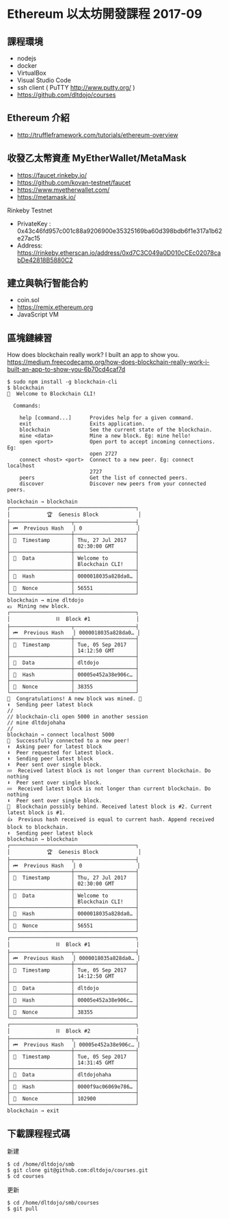 # Ethereum 以太坊開發課程 2017-09

## 課程環境

* nodejs
* docker
* VirtualBox
* Visual Studio Code
* ssh client ( PuTTY http://www.putty.org/ )
* https://github.com/dltdojo/courses

## Ethereum 介紹 

* http://truffleframework.com/tutorials/ethereum-overview

## 收發乙太幣資產 MyEtherWallet/MetaMask

* https://faucet.rinkeby.io/
* https://github.com/kovan-testnet/faucet
* https://www.myetherwallet.com/
* https://metamask.io/

Rinkeby Testnet

* PrivateKey : 0x43c46fd957c001c88a9206900e35325169ba60d398bdb6f1e317a1b62e27ac15
* Address: https://rinkeby.etherscan.io/address/0xd7C3C049a0D010cCEc02078cabDe42818B5880C2

## 建立與執行智能合約

* coin.sol
* https://remix.ethereum.org
* JavaScript VM

## 區塊鏈練習

How does blockchain really work? I built an app to show you. https://medium.freecodecamp.org/how-does-blockchain-really-work-i-built-an-app-to-show-you-6b70cd4caf7d

```
$ sudo npm install -g blockchain-cli
$ blockchain
👋  Welcome to Blockchain CLI!

  Commands:

    help [command...]      Provides help for a given command.
    exit                   Exits application.
    blockchain             See the current state of the blockchain.
    mine <data>            Mine a new block. Eg: mine hello!
    open <port>            Open port to accept incoming connections. Eg:
                           open 2727
    connect <host> <port>  Connect to a new peer. Eg: connect localhost
                           2727
    peers                  Get the list of connected peers.
    discover               Discover new peers from your connected peers.

blockchain → blockchain
┌─────────────────────────────────────────┐
│            🏆  Genesis Block             │
├────────────────────┬────────────────────┤
│ ⏮  Previous Hash   │ 0                  │
├────────────────────┼────────────────────┤
│ 📅  Timestamp       │ Thu, 27 Jul 2017   │
│                    │ 02:30:00 GMT       │
├────────────────────┼────────────────────┤
│ 📄  Data            │ Welcome to         │
│                    │ Blockchain CLI!    │
├────────────────────┼────────────────────┤
│ 📛  Hash            │ 0000018035a828da0… │
├────────────────────┼────────────────────┤
│ 🔨  Nonce           │ 56551              │
└────────────────────┴────────────────────┘
blockchain → mine dltdojo
💶  Mining new block.
┌─────────────────────────────────────────┐
│               ⛓  Block #1               │
├────────────────────┬────────────────────┤
│ ⏮  Previous Hash   │ 0000018035a828da0… │
├────────────────────┼────────────────────┤
│ 📅  Timestamp       │ Tue, 05 Sep 2017   │
│                    │ 14:12:50 GMT       │
├────────────────────┼────────────────────┤
│ 📄  Data            │ dltdojo            │
├────────────────────┼────────────────────┤
│ 📛  Hash            │ 00005e452a38e906c… │
├────────────────────┼────────────────────┤
│ 🔨  Nonce           │ 38355              │
└────────────────────┴────────────────────┘
🎉  Congratulations! A new block was mined. 💎
⬆  Sending peer latest block
//
// blockchain-cli open 5000 in another session
// mine dltdojohaha 
//
blockchain → connect localhost 5000
👥  Successfully connected to a new peer!
⬆  Asking peer for latest block
⬇  Peer requested for latest block.
⬆  Sending peer latest block
⬇  Peer sent over single block.
💤  Received latest block is not longer than current blockchain. Do nothing
⬇  Peer sent over single block.
💤  Received latest block is not longer than current blockchain. Do nothing
⬇  Peer sent over single block.
🐢  Blockchain possibly behind. Received latest block is #2. Current latest block is #1.
👍  Previous hash received is equal to current hash. Append received block to blockchain.
⬆  Sending peer latest block
blockchain → blockchain
┌─────────────────────────────────────────┐
│            🏆  Genesis Block             │
├────────────────────┬────────────────────┤
│ ⏮  Previous Hash   │ 0                  │
├────────────────────┼────────────────────┤
│ 📅  Timestamp       │ Thu, 27 Jul 2017   │
│                    │ 02:30:00 GMT       │
├────────────────────┼────────────────────┤
│ 📄  Data            │ Welcome to         │
│                    │ Blockchain CLI!    │
├────────────────────┼────────────────────┤
│ 📛  Hash            │ 0000018035a828da0… │
├────────────────────┼────────────────────┤
│ 🔨  Nonce           │ 56551              │
└────────────────────┴────────────────────┘
┌─────────────────────────────────────────┐
│               ⛓  Block #1               │
├────────────────────┬────────────────────┤
│ ⏮  Previous Hash   │ 0000018035a828da0… │
├────────────────────┼────────────────────┤
│ 📅  Timestamp       │ Tue, 05 Sep 2017   │
│                    │ 14:12:50 GMT       │
├────────────────────┼────────────────────┤
│ 📄  Data            │ dltdojo            │
├────────────────────┼────────────────────┤
│ 📛  Hash            │ 00005e452a38e906c… │
├────────────────────┼────────────────────┤
│ 🔨  Nonce           │ 38355              │
└────────────────────┴────────────────────┘
┌─────────────────────────────────────────┐
│               ⛓  Block #2               │
├────────────────────┬────────────────────┤
│ ⏮  Previous Hash   │ 00005e452a38e906c… │
├────────────────────┼────────────────────┤
│ 📅  Timestamp       │ Tue, 05 Sep 2017   │
│                    │ 14:31:45 GMT       │
├────────────────────┼────────────────────┤
│ 📄  Data            │ dltdojohaha        │
├────────────────────┼────────────────────┤
│ 📛  Hash            │ 0000f9ac06069e786… │
├────────────────────┼────────────────────┤
│ 🔨  Nonce           │ 102900             │
└────────────────────┴────────────────────┘
blockchain → exit

```

## 下載課程程式碼

新建

```
$ cd /home/dltdojo/smb
$ git clone git@github.com:dltdojo/courses.git
$ cd courses
```

更新

```
$ cd /home/dltdojo/smb/courses
$ git pull
```